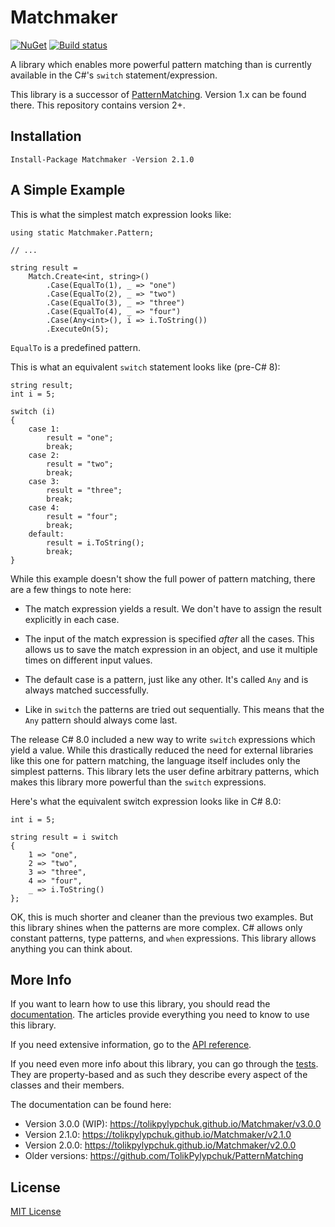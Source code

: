 # Matchmaker

[![NuGet](https://img.shields.io/nuget/v/Matchmaker.svg)](https://www.nuget.org/packages/Matchmaker/)
[![Build status](https://ci.appveyor.com/api/projects/status/wptuo5d5mi4blss0?svg=true)](https://ci.appveyor.com/project/TolikPylypchuk/matchmaker)

A library which enables more powerful pattern matching than is currently available in the C#'s `switch`
statement/expression.

This library is a successor of [PatternMatching](https://github.com/TolikPylypchuk/PatternMatching).
Version 1.x can be found there. This repository contains version 2+.

## Installation

```
Install-Package Matchmaker -Version 2.1.0
```

## A Simple Example

This is what the simplest match expression looks like:

```
using static Matchmaker.Pattern;

// ...

string result =
    Match.Create<int, string>()
        .Case(EqualTo(1), _ => "one")
        .Case(EqualTo(2), _ => "two")
        .Case(EqualTo(3), _ => "three")
        .Case(EqualTo(4), _ => "four")
        .Case(Any<int>(), i => i.ToString())
        .ExecuteOn(5);
```

`EqualTo` is a predefined pattern.

This is what an equivalent `switch` statement looks like (pre-C# 8):

```
string result;
int i = 5;

switch (i)
{
    case 1:
        result = "one";
        break;
    case 2:
        result = "two";
        break;
    case 3:
        result = "three";
        break;
    case 4:
        result = "four";
        break;
    default:
        result = i.ToString();
        break;
}
```

While this example doesn't show the full power of pattern matching, there are a few things to note here:

 - The match expression yields a result. We don't have to assign the result explicitly in each case.

 - The input of the match expression is specified _after_ all the cases. This allows us to save the match expression
in an object, and use it multiple times on different input values.

 - The default case is a pattern, just like any other. It's called `Any` and is always matched successfully.

 - Like in `switch` the patterns are tried out sequentially. This means that the `Any` pattern should always
come last.

The release C# 8.0 included a new way to write `switch` expressions which yield a value. While this drastically reduced
the need for external libraries like this one for pattern matching, the language itself includes only the simplest
patterns. This library lets the user define arbitrary patterns, which makes this library more powerful than the
`switch` expressions.

Here's what the equivalent switch expression looks like in C# 8.0:

```
int i = 5;

string result = i switch
{
    1 => "one",
    2 => "two",
    3 => "three",
    4 => "four",
    _ => i.ToString()
};
```

OK, this is much shorter and cleaner than the previous two examples. But this library shines when the patterns are
more complex. C# allows only constant patterns, type patterns, and `when` expressions. This library allows anything
you can think about.

## More Info

If you want to learn how to use this library, you should read the
[documentation](https://tolikpylypchuk.github.io/Matchmaker/v2.1.0). The articles provide everything you need to know
to use this library.

If you need extensive information, go to the
[API reference](https://tolikpylypchuk.github.io/Matchmaker/v2.1.0/api/index.html).

If you need even more info about this library, you can go through the
[tests](https://github.com/TolikPylypchuk/Matchmaker/tree/v2.1.0/Matchmaker.Tests). They are property-based and as such
they describe every aspect of the classes and their members.

The documentation can be found here:

 - Version 3.0.0 (WIP): https://tolikpylypchuk.github.io/Matchmaker/v3.0.0
 - Version 2.1.0: https://tolikpylypchuk.github.io/Matchmaker/v2.1.0
 - Version 2.0.0: https://tolikpylypchuk.github.io/Matchmaker/v2.0.0
 - Older versions: https://github.com/TolikPylypchuk/PatternMatching

## License

[MIT License](https://github.com/TolikPylypchuk/Matchmaker/blob/master/LICENSE)
